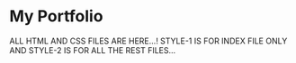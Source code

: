 # My Portfolio
ALL HTML AND CSS FILES ARE HERE...!
STYLE-1 IS FOR INDEX FILE ONLY AND STYLE-2 IS FOR ALL THE REST FILES... 
